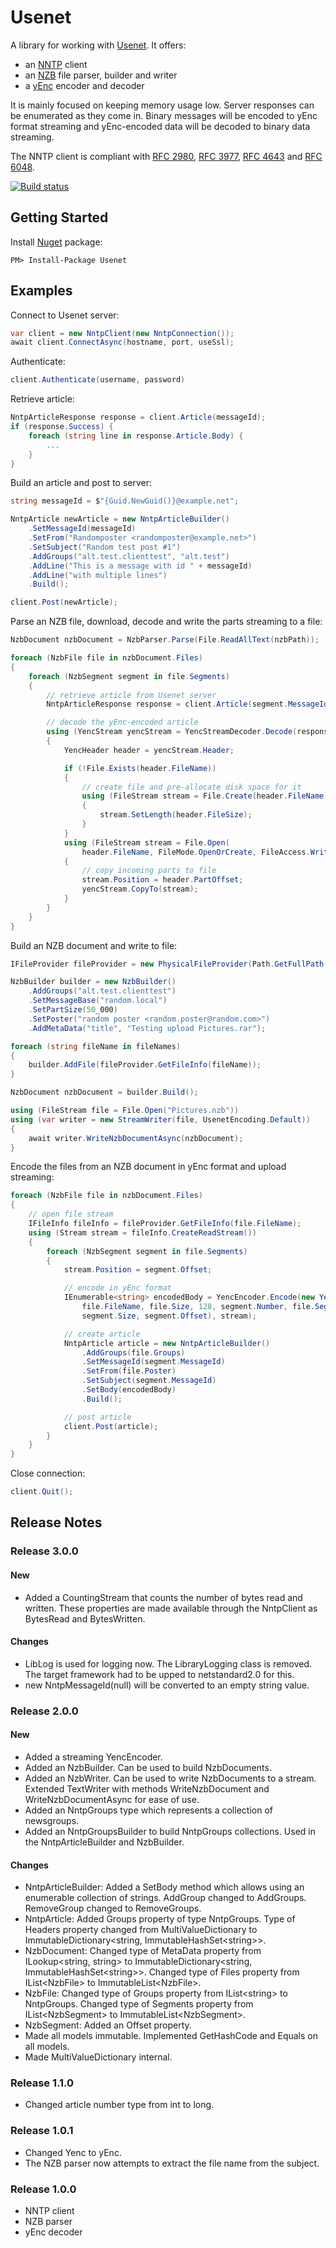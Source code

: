 # Usenet

A library for working with [Usenet](https://en.wikipedia.org/wiki/Usenet). It offers:
* an [NNTP](https://en.wikipedia.org/wiki/Network_News_Transfer_Protocol) client
* an [NZB](https://en.wikipedia.org/wiki/NZB) file parser, builder and writer
* a [yEnc](https://en.wikipedia.org/wiki/YEnc) encoder and decoder

It is mainly focused on keeping memory usage low. Server responses can be enumerated as they come in. 
Binary messages will be encoded to yEnc format streaming and yEnc-encoded data will be decoded to binary data streaming.

The NNTP client is compliant with [RFC 2980](https://tools.ietf.org/html/rfc2980), [RFC 3977](https://tools.ietf.org/html/rfc3977), [RFC 4643](https://tools.ietf.org/html/rfc4643) and [RFC 6048](https://tools.ietf.org/html/rfc6048).

[![Build status](https://ci.appveyor.com/api/projects/status/5kp5xbcr03xwpb6t?svg=true)](https://ci.appveyor.com/project/keimpema/usenet)

## Getting Started ##
Install [Nuget](https://www.nuget.org/packages/Usenet) package:
```
PM> Install-Package Usenet
```

## Examples ##
Connect to Usenet server:
```csharp
var client = new NntpClient(new NntpConnection());
await client.ConnectAsync(hostname, port, useSsl);
```
Authenticate:
```csharp
client.Authenticate(username, password)
```
Retrieve article:
```csharp
NntpArticleResponse response = client.Article(messageId);
if (response.Success) {
    foreach (string line in response.Article.Body) {
        ...
    }
}
```
Build an article and post to server:
```csharp
string messageId = $"{Guid.NewGuid()}@example.net";

NntpArticle newArticle = new NntpArticleBuilder()
    .SetMessageId(messageId)
    .SetFrom("Randomposter <randomposter@example.net>")
    .SetSubject("Random test post #1")
    .AddGroups("alt.test.clienttest", "alt.test")
    .AddLine("This is a message with id " + messageId)
    .AddLine("with multiple lines")
    .Build();

client.Post(newArticle);
```
Parse an NZB file, download, decode and write the parts streaming to a file:
```csharp
NzbDocument nzbDocument = NzbParser.Parse(File.ReadAllText(nzbPath));

foreach (NzbFile file in nzbDocument.Files)
{
    foreach (NzbSegment segment in file.Segments)
    {
        // retrieve article from Usenet server
        NntpArticleResponse response = client.Article(segment.MessageId);

        // decode the yEnc-encoded article
        using (YencStream yencStream = YencStreamDecoder.Decode(response.Article.Body))
        {
            YencHeader header = yencStream.Header;

            if (!File.Exists(header.FileName))
            {
                // create file and pre-allocate disk space for it
                using (FileStream stream = File.Create(header.FileName))
                {
                    stream.SetLength(header.FileSize);
                }
            }
            using (FileStream stream = File.Open(
                header.FileName, FileMode.OpenOrCreate, FileAccess.Write, FileShare.ReadWrite))
            {
                // copy incoming parts to file
                stream.Position = header.PartOffset;
                yencStream.CopyTo(stream);
            }
        }
    }
}
```
Build an NZB document and write to file:
```csharp
IFileProvider fileProvider = new PhysicalFileProvider(Path.GetFullPath("testdata"));

NzbBuilder builder = new NzbBuilder()
    .AddGroups("alt.test.clienttest")
    .SetMessageBase("random.local")
    .SetPartSize(50_000)
    .SetPoster("random poster <random.poster@random.com>")
    .AddMetaData("title", "Testing upload Pictures.rar");

foreach (string fileName in fileNames)
{
    builder.AddFile(fileProvider.GetFileInfo(fileName));
}

NzbDocument nzbDocument = builder.Build();

using (FileStream file = File.Open("Pictures.nzb"))
using (var writer = new StreamWriter(file, UsenetEncoding.Default))
{
    await writer.WriteNzbDocumentAsync(nzbDocument);
}

```
Encode the files from an NZB document in yEnc format and upload streaming:
```csharp
foreach (NzbFile file in nzbDocument.Files)
{
    // open file stream
    IFileInfo fileInfo = fileProvider.GetFileInfo(file.FileName);
    using (Stream stream = fileInfo.CreateReadStream())
    {
        foreach (NzbSegment segment in file.Segments)
        {
            stream.Position = segment.Offset;

            // encode in yEnc format
            IEnumerable<string> encodedBody = YencEncoder.Encode(new YencHeader(
                file.FileName, file.Size, 128, segment.Number, file.Segments.Count,
                segment.Size, segment.Offset), stream);

            // create article
            NntpArticle article = new NntpArticleBuilder()
                .AddGroups(file.Groups)
                .SetMessageId(segment.MessageId)
                .SetFrom(file.Poster)
                .SetSubject(segment.MessageId)
                .SetBody(encodedBody)
                .Build();

            // post article
            client.Post(article);
        }
    }
}
```
Close connection:
```csharp
client.Quit();
```

## Release Notes ##
### Release 3.0.0 ###
#### New ####
- Added a CountingStream that counts the number of bytes read and written. These properties are made available through the NntpClient as BytesRead and BytesWritten.
#### Changes ####
- LibLog is used for logging now. The LibraryLogging class is removed. The target framework had to be upped to netstandard2.0 for this.
- new NntpMessageId(null) will be converted to an empty string value.
### Release 2.0.0 ###
#### New ####
- Added a streaming YencEncoder.
- Added an NzbBuilder. Can be used to build NzbDocuments.
- Added an NzbWriter. Can be used to write NzbDocuments to a stream. Extended TextWriter with methods WriteNzbDocument and WriteNzbDocumentAsync for ease of use.
- Added an NntpGroups type which represents a collection of newsgroups.
- Added an NntpGroupsBuilder to build NntpGroups collections. Used in the NntpArticleBuilder and NzbBuilder.
#### Changes ####
- NntpArticleBuilder: Added a SetBody method which allows using an enumerable collection of strings.
  AddGroup changed to AddGroups. RemoveGroup changed to RemoveGroups.
- NntpArticle: Added Groups property of type NntpGroups. Type of Headers property
  changed from MultiValueDictionary to ImmutableDictionary&lt;string, ImmutableHashSet&lt;string&gt;&gt;.
- NzbDocument: Changed type of MetaData property from ILookup&lt;string, string&gt; to ImmutableDictionary&lt;string, ImmutableHashSet&lt;string&gt;&gt;.
  Changed type of Files property from IList&lt;NzbFile&gt; to ImmutableList&lt;NzbFile&gt;.
- NzbFile: Changed type of Groups property from IList&lt;string&gt; to NntpGroups.
  Changed type of Segments property from IList&lt;NzbSegment&gt; to ImmutableList&lt;NzbSegment&gt;.
- NzbSegment: Added an Offset property.
- Made all models immutable. Implemented GetHashCode and Equals on all models.
- Made MultiValueDictionary internal.
### Release 1.1.0 ###
- Changed article number type from int to long.
### Release 1.0.1 ###
- Changed Yenc to yEnc.
- The NZB parser now attempts to extract the file name from the subject.
### Release 1.0.0 ###
- NNTP client
- NZB parser
- yEnc decoder